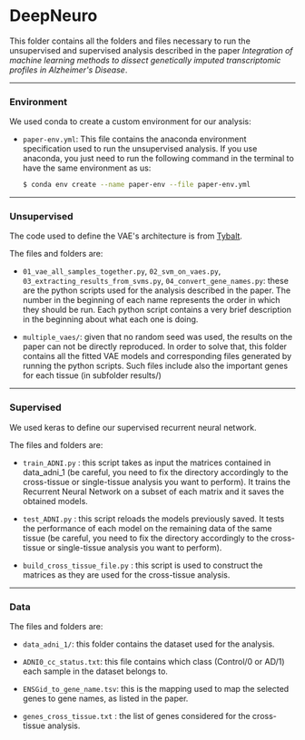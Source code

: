 # DeepNeuro

This folder contains all the folders and files necessary to run the unsupervised and supervised analysis described in the paper _Integration of machine learning methods to dissect genetically imputed transcriptomic profiles in Alzheimer's Disease_.


------
### Environment

We used conda to create a custom environment for our analysis: 

* `paper-env.yml`: This file contains the anaconda environment specification used to run the unsupervised analysis. If you use anaconda, you just need to run the following command in the terminal to have the same environment as us:
   
   ```bash
   $ conda env create --name paper-env --file paper-env.yml
   ```
   
------
### Unsupervised

The code used to define the VAE's architecture is from [Tybalt](https://github.com/greenelab/tybalt).

The files and folders are:

* `01_vae_all_samples_together.py`, `02_svm_on_vaes.py`, `03_extracting_results_from_svms.py`, `04_convert_gene_names.py`: these are the python scripts used for the analysis described in the paper. The number in the beginning of each name represents the order in which they should be run. Each python script contains a very brief description in the beginning about what each one is doing.

* `multiple_vaes/`: given that no random seed was used, the results on the paper can not be directly reproduced. In order to solve that, this folder contains all the fitted VAE models and corresponding files generated by running the python scripts. Such files include also the important genes for each tissue (in subfolder results/)

---
### Supervised

We used keras to define our supervised recurrent neural network.

The files and folders are:

* `train_ADNI.py` : this script takes as input the matrices contained in data_adni_1 (be careful, you need to fix the directory accordingly to the cross-tissue or single-tissue analysis you want to perform). It trains the Recurrent Neural Network on a subset of each matrix and it saves the obtained models.

* `test_ADNI.py` : this script reloads the models previously saved. It tests the performance of each model on the remaining data of the same tissue (be careful, you need to fix the directory accordingly to the cross-tissue or single-tissue analysis you want to perform).

* `build_cross_tissue_file.py` : this script is used to construct the matrices as they are used for the cross-tissue analysis.

-----
### Data

The files and folders are:

* `data_adni_1/`: this folder contains the dataset used for the analysis.

* `ADNI0_cc_status.txt`: this file contains which class (Control/0 or AD/1) each sample in the dataset belongs to.

* `ENSGid_to_gene_name.tsv`: this is the mapping used to map the selected genes to gene names, as listed in the paper.

* `genes_cross_tissue.txt` :  the list of genes considered for the cross-tissue analysis.






